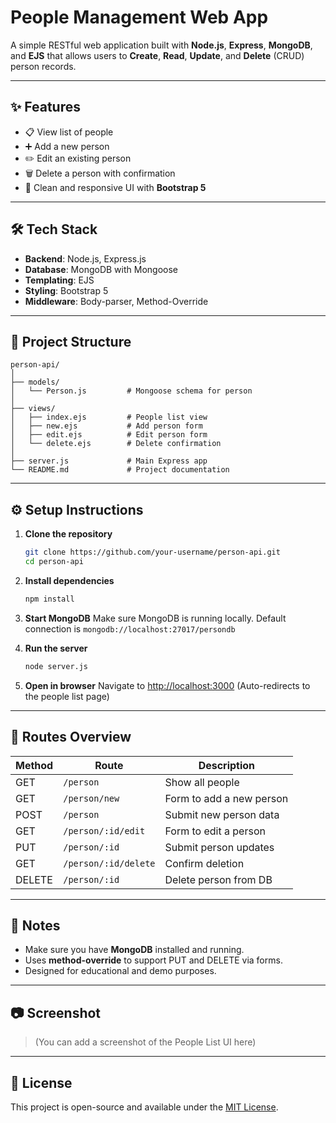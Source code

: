 # People Management Web App

A simple RESTful web application built with **Node.js**, **Express**, **MongoDB**, and **EJS** that allows users to **Create**, **Read**, **Update**, and **Delete** (CRUD) person records.

---

## ✨ Features

* 📋 View list of people
* ➕ Add a new person
* ✏️ Edit an existing person
* 🗑️ Delete a person with confirmation
* 🎨 Clean and responsive UI with **Bootstrap 5**

---

## 🛠️ Tech Stack

* **Backend**: Node.js, Express.js
* **Database**: MongoDB with Mongoose
* **Templating**: EJS
* **Styling**: Bootstrap 5
* **Middleware**: Body-parser, Method-Override

---

## 📁 Project Structure

```
person-api/
│
├── models/
│   └── Person.js         # Mongoose schema for person
│
├── views/
│   ├── index.ejs         # People list view
│   ├── new.ejs           # Add person form
│   ├── edit.ejs          # Edit person form
│   └── delete.ejs        # Delete confirmation
│
├── server.js             # Main Express app
└── README.md             # Project documentation
```

---

## ⚙️ Setup Instructions

1. **Clone the repository**

   ```bash
   git clone https://github.com/your-username/person-api.git
   cd person-api
   ```

2. **Install dependencies**

   ```bash
   npm install
   ```

3. **Start MongoDB**
   Make sure MongoDB is running locally. Default connection is `mongodb://localhost:27017/persondb`

4. **Run the server**

   ```bash
   node server.js
   ```

5. **Open in browser**
   Navigate to [http://localhost:3000](http://localhost:3000)
   (Auto-redirects to the people list page)

---

## 🧪 Routes Overview

| Method | Route                | Description              |
| ------ | -------------------- | ------------------------ |
| GET    | `/person`            | Show all people          |
| GET    | `/person/new`        | Form to add a new person |
| POST   | `/person`            | Submit new person data   |
| GET    | `/person/:id/edit`   | Form to edit a person    |
| PUT    | `/person/:id`        | Submit person updates    |
| GET    | `/person/:id/delete` | Confirm deletion         |
| DELETE | `/person/:id`        | Delete person from DB    |

---

## 📌 Notes

* Make sure you have **MongoDB** installed and running.
* Uses **method-override** to support PUT and DELETE via forms.
* Designed for educational and demo purposes.

---

## 📷 Screenshot

> (You can add a screenshot of the People List UI here)

---

## 📄 License

This project is open-source and available under the [MIT License](LICENSE).
